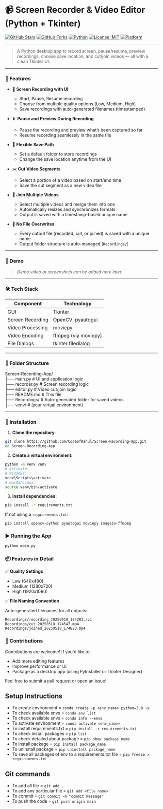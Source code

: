 # 📹 Screen Recorder & Video Editor (Python + Tkinter)

[![GitHub Stars](https://img.shields.io/github/stars/CodeofRahul/Screen-Recording-App?style=social)](https://github.com/CodeofRahul/Screen-Recording-App/stargazers)
[![GitHub Forks](https://img.shields.io/github/forks/CodeofRahul/Screen-Recording-App?style=social)](https://github.com/CodeofRahul/Screen-Recording-App/network)
[![Python](https://img.shields.io/badge/python-3.8%2B-blue.svg)](https://www.python.org/downloads/)
[![License: MIT](https://img.shields.io/badge/License-MIT-yellow.svg)](https://opensource.org/licenses/MIT)
[![Platform](https://img.shields.io/badge/platform-windows%20%7C%20linux-lightgrey)]()

---

> A Python desktop app to record screen, pause/resume, preview recordings, choose save location, and cut/join videos — all with a clean Tkinter UI.

---

### 🚀 Features

- 🎥 **Screen Recording with UI**
  - Start, Pause, Resume recording
  - Choose from multiple quality options (Low, Medium, High)
  - Save recordings with auto-generated filenames (timestamped)

- ⏸️ **Pause and Preview During Recording**
  - Pause the recording and preview what’s been captured so far
  - Resume recording seamlessly in the same file

- 📁 **Flexible Save Path**
  - Set a default folder to store recordings
  - Change the save location anytime from the UI

- ✂️ **Cut Video Segments**
  - Select a portion of a video based on start/end time
  - Save the cut segment as a new video file

- 🔗 **Join Multiple Videos**
  - Select multiple videos and merge them into one
  - Automatically resizes and synchronizes formats
  - Output is saved with a timestamp-based unique name

- 💾 **No File Overwrites**
  - Every output file (recorded, cut, or joined) is saved with a unique name
  - Output folder structure is auto-managed (`Recordings/`)

---

### 📸 Demo

> _Demo video or screenshots can be added here later._

---

### 🛠 Tech Stack

| Component        | Technology     |
|------------------|----------------|
| GUI              | Tkinter        |
| Screen Recording | OpenCV, pyautogui |
| Video Processing | moviepy        |
| Video Encoding   | ffmpeg (via moviepy) |
| File Dialogs     | tkinter.filedialog |

---

### 📂 Folder Structure

Screen-Recording-App/
 <br>
├── main.py # UI and application logic <br>
├── recorder.py # Screen recording logic <br>
├── editor.py # Video cut/join logic <br>
├── README.md # This file <br>
├── Recordings/ # Auto-generated folder for saved videos <br>
├── venv/ # (your virtual environment) <br>


---

### 🧰 Installation

1. **Clone the repository**:
```bash
git clone https://github.com/CodeofRahul/Screen-Recording-App.git
cd Screen-Recording-App
```

2. **Create a virtual environment:**

```bash
python -m venv venv
# Activate:
# Windows:
venv\Scripts\activate
# macOS/Linux:
source venv/bin/activate
```

3. **Install dependencies:**

```bash
pip install -r requirements.txt
```

If not using a `requirements.txt`:

```bash
pip install opencv-python pyautogui moviepy imageio-ffmpeg
```

### ▶️ Running the App

```bash
python main.py
```

### 📦 Features in Detail

✅ **Quality Settings**

- Low (640x480)
- Medium (1280x720)
- High (1920x1080)

✅ **File Naming Convention**

Auto-generated filenames for all outputs:

```bash
Recordings/recording_20250518_174203.avi
Recordings/cut_20250518_174547.mp4
Recordings/joined_20250518_174823.mp4
```

### 🤝 Contributions

Contributions are welcome! If you'd like to:

- Add more editing features
- Improve performance or UI
- Package as a desktop app (using PyInstaller or Tkinter Designer)

Feel free to submit a pull request or open an issue!




## Setup Instructions

- To create environment = `conda create -p <env_name> python=3.8 -y`
- To check available envs = `conda env list`
- To check available envs = `conda info --envs`
- To activate environment = `conda activate <env_name>`
- To install requirements.txt = `pip install -r requirements.txt`
- To check install packages = `pip list`
- To check detailed about package = `pip show package_name`
- To install package = `pip install package_name`
- To uninstall package = `pip uninstall package_name`
- To save all packages of env to a requirements.txt file = `pip freeze > requirements.txt`

## Git commands

- To add all file = `git add .`
- To add any particular file = `git add <file_name>`
- To commit = `git commit -m "commit message"`
- To push the code = `git push origin main`